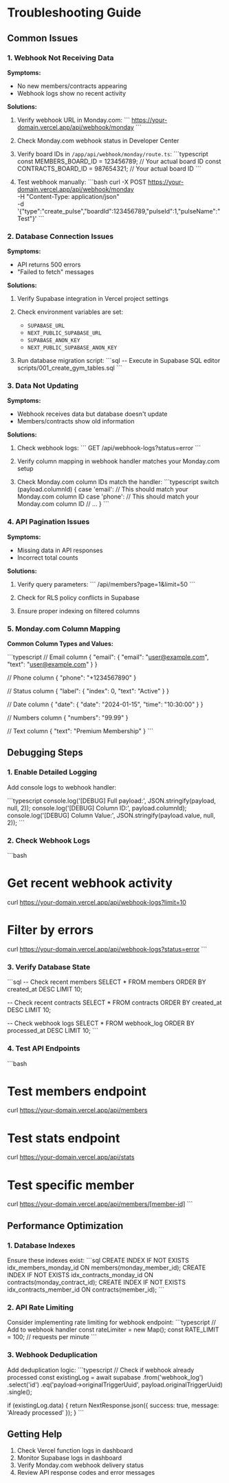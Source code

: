 # Troubleshooting Guide

## Common Issues

### 1. Webhook Not Receiving Data

**Symptoms:**
- No new members/contracts appearing
- Webhook logs show no recent activity

**Solutions:**
1. Verify webhook URL in Monday.com:
   \`\`\`
   https://your-domain.vercel.app/api/webhook/monday
   \`\`\`

2. Check Monday.com webhook status in Developer Center

3. Verify board IDs in `/app/api/webhook/monday/route.ts`:
   \`\`\`typescript
   const MEMBERS_BOARD_ID = 123456789; // Your actual board ID
   const CONTRACTS_BOARD_ID = 987654321; // Your actual board ID
   \`\`\`

4. Test webhook manually:
   \`\`\`bash
   curl -X POST https://your-domain.vercel.app/api/webhook/monday \
     -H "Content-Type: application/json" \
     -d '{"type":"create_pulse","boardId":123456789,"pulseId":1,"pulseName":"Test"}'
   \`\`\`

### 2. Database Connection Issues

**Symptoms:**
- API returns 500 errors
- "Failed to fetch" messages

**Solutions:**
1. Verify Supabase integration in Vercel project settings
2. Check environment variables are set:
   - `SUPABASE_URL`
   - `NEXT_PUBLIC_SUPABASE_URL`
   - `SUPABASE_ANON_KEY`
   - `NEXT_PUBLIC_SUPABASE_ANON_KEY`

3. Run database migration script:
   \`\`\`sql
   -- Execute in Supabase SQL editor
   scripts/001_create_gym_tables.sql
   \`\`\`

### 3. Data Not Updating

**Symptoms:**
- Webhook receives data but database doesn't update
- Members/contracts show old information

**Solutions:**
1. Check webhook logs:
   \`\`\`
   GET /api/webhook-logs?status=error
   \`\`\`

2. Verify column mapping in webhook handler matches your Monday.com setup

3. Check Monday.com column IDs match the handler:
   \`\`\`typescript
   switch (payload.columnId) {
     case 'email': // This should match your Monday.com column ID
     case 'phone': // This should match your Monday.com column ID
     // ...
   }
   \`\`\`

### 4. API Pagination Issues

**Symptoms:**
- Missing data in API responses
- Incorrect total counts

**Solutions:**
1. Verify query parameters:
   \`\`\`
   /api/members?page=1&limit=50
   \`\`\`

2. Check for RLS policy conflicts in Supabase

3. Ensure proper indexing on filtered columns

### 5. Monday.com Column Mapping

**Common Column Types and Values:**

\`\`\`typescript
// Email column
{
  "email": {
    "email": "user@example.com",
    "text": "user@example.com"
  }
}

// Phone column
{
  "phone": "+1234567890"
}

// Status column
{
  "label": {
    "index": 0,
    "text": "Active"
  }
}

// Date column
{
  "date": {
    "date": "2024-01-15",
    "time": "10:30:00"
  }
}

// Numbers column
{
  "numbers": "99.99"
}

// Text column
{
  "text": "Premium Membership"
}
\`\`\`

## Debugging Steps

### 1. Enable Detailed Logging

Add console logs to webhook handler:

\`\`\`typescript
console.log('[DEBUG] Full payload:', JSON.stringify(payload, null, 2));
console.log('[DEBUG] Column ID:', payload.columnId);
console.log('[DEBUG] Column Value:', JSON.stringify(payload.value, null, 2));
\`\`\`

### 2. Check Webhook Logs

\`\`\`bash
# Get recent webhook activity
curl https://your-domain.vercel.app/api/webhook-logs?limit=10

# Filter by errors
curl https://your-domain.vercel.app/api/webhook-logs?status=error
\`\`\`

### 3. Verify Database State

\`\`\`sql
-- Check recent members
SELECT * FROM members ORDER BY created_at DESC LIMIT 10;

-- Check recent contracts
SELECT * FROM contracts ORDER BY created_at DESC LIMIT 10;

-- Check webhook logs
SELECT * FROM webhook_log ORDER BY processed_at DESC LIMIT 10;
\`\`\`

### 4. Test API Endpoints

\`\`\`bash
# Test members endpoint
curl https://your-domain.vercel.app/api/members

# Test stats endpoint
curl https://your-domain.vercel.app/api/stats

# Test specific member
curl https://your-domain.vercel.app/api/members/[member-id]
\`\`\`

## Performance Optimization

### 1. Database Indexes

Ensure these indexes exist:
\`\`\`sql
CREATE INDEX IF NOT EXISTS idx_members_monday_id ON members(monday_member_id);
CREATE INDEX IF NOT EXISTS idx_contracts_monday_id ON contracts(monday_contract_id);
CREATE INDEX IF NOT EXISTS idx_contracts_member_id ON contracts(member_id);
\`\`\`

### 2. API Rate Limiting

Consider implementing rate limiting for webhook endpoint:
\`\`\`typescript
// Add to webhook handler
const rateLimiter = new Map();
const RATE_LIMIT = 100; // requests per minute
\`\`\`

### 3. Webhook Deduplication

Add deduplication logic:
\`\`\`typescript
// Check if webhook already processed
const existingLog = await supabase
  .from('webhook_log')
  .select('id')
  .eq('payload->originalTriggerUuid', payload.originalTriggerUuid)
  .single();

if (existingLog.data) {
  return NextResponse.json({ success: true, message: 'Already processed' });
}
\`\`\`

## Getting Help

1. Check Vercel function logs in dashboard
2. Monitor Supabase logs in dashboard
3. Verify Monday.com webhook delivery status
4. Review API response codes and error messages
